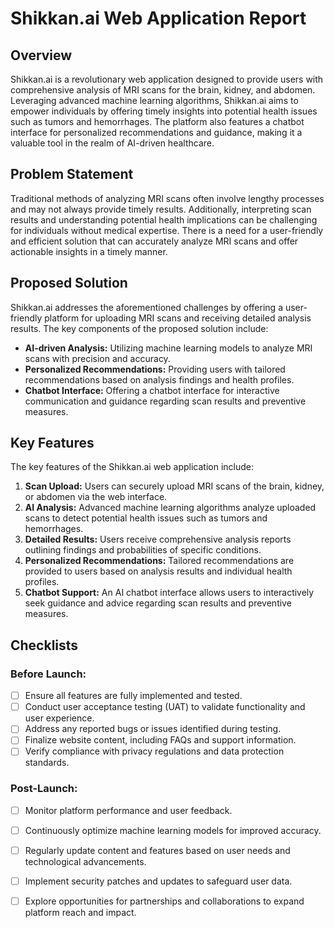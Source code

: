 
# Shikkan.ai Web Application Report

## Overview
Shikkan.ai is a revolutionary web application designed to provide users with comprehensive analysis of MRI scans for the brain, kidney, and abdomen. Leveraging advanced machine learning algorithms, Shikkan.ai aims to empower individuals by offering timely insights into potential health issues such as tumors and hemorrhages. The platform also features a chatbot interface for personalized recommendations and guidance, making it a valuable tool in the realm of AI-driven healthcare.

## Problem Statement
Traditional methods of analyzing MRI scans often involve lengthy processes and may not always provide timely results. Additionally, interpreting scan results and understanding potential health implications can be challenging for individuals without medical expertise. There is a need for a user-friendly and efficient solution that can accurately analyze MRI scans and offer actionable insights in a timely manner.

## Proposed Solution
Shikkan.ai addresses the aforementioned challenges by offering a user-friendly platform for uploading MRI scans and receiving detailed analysis results. The key components of the proposed solution include:
- **AI-driven Analysis:** Utilizing machine learning models to analyze MRI scans with precision and accuracy.
- **Personalized Recommendations:** Providing users with tailored recommendations based on analysis findings and health profiles.
- **Chatbot Interface:** Offering a chatbot interface for interactive communication and guidance regarding scan results and preventive measures.

## Key Features
The key features of the Shikkan.ai web application include:
1. **Scan Upload:** Users can securely upload MRI scans of the brain, kidney, or abdomen via the web interface.
2. **AI Analysis:** Advanced machine learning algorithms analyze uploaded scans to detect potential health issues such as tumors and hemorrhages.
3. **Detailed Results:** Users receive comprehensive analysis reports outlining findings and probabilities of specific conditions.
4. **Personalized Recommendations:** Tailored recommendations are provided to users based on analysis results and individual health profiles.
5. **Chatbot Support:** An AI chatbot interface allows users to interactively seek guidance and advice regarding scan results and preventive measures.

## Checklists
### Before Launch:
- [ ] Ensure all features are fully implemented and tested.
- [ ] Conduct user acceptance testing (UAT) to validate functionality and user experience.
- [ ] Address any reported bugs or issues identified during testing.
- [ ] Finalize website content, including FAQs and support information.
- [ ] Verify compliance with privacy regulations and data protection standards.

### Post-Launch:
- [ ] Monitor platform performance and user feedback.
- [ ] Continuously optimize machine learning models for improved accuracy.
- [ ] Regularly update content and features based on user needs and technological advancements.
- [ ] Implement security patches and updates to safeguard user data.
- [ ] Explore opportunities for partnerships and collaborations to expand platform reach and impact.

